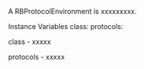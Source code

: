 A RBProtocolEnvironment is xxxxxxxxx.Instance Variables	class:		<Object>	protocols:		<Object>class	- xxxxxprotocols	- xxxxx